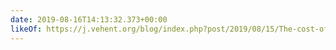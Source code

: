 ```yaml
---
date: 2019-08-16T14:13:32.373+00:00
likeOf: https://j.vehent.org/blog/index.php?post/2019/08/15/The-cost-of-micro-services-complexity
---
```

